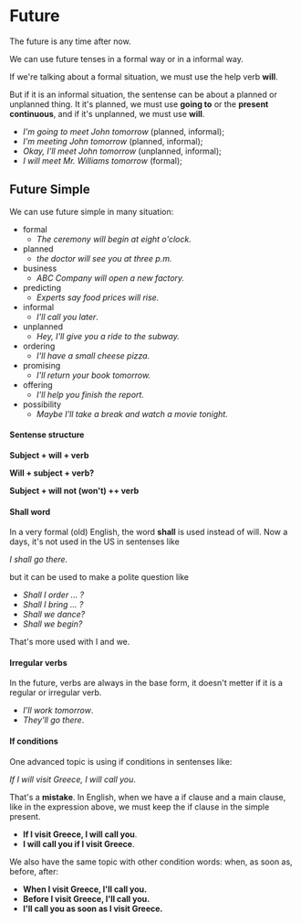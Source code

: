 # Future

The future is any time after now.

We can use future tenses in a formal way or in a informal way.

If we're talking about a formal situation, we must use the help verb **will**.

But if it is an informal situation, the sentense can be about a planned or
unplanned thing. It it's planned, we must use **going to** or the **present
continuous**, and if it's unplanned, we must use **will**.

* *I'm going to meet John tomorrow* (planned, informal);
* *I'm meeting John tomorrow* (planned, informal);
* *Okay, I'll meet John tomorrow* (unplanned, informal);
* *I will meet Mr. Williams tomorrow* (formal);

## Future Simple

We can use future simple in many situation:

* formal
    * *The ceremony will begin at eight o'clock.*
* planned
    * *the doctor will see you at three p.m.*
* business
    * *ABC Company will open a new factory.*
* predicting
    * *Experts say food prices will rise.*
* informal
    * *I'll call you later*.
* unplanned
    * *Hey, I'll give you a ride to the subway.*
* ordering
    * *I'll have a small cheese pizza.*
* promising
    * *I'll return your book tomorrow.*
* offering
    * *I'll help you finish the report.*
* possibility
    * *Maybe I'll take a break and watch a movie tonight.*

#### Sentense structure

**Subject + will + verb**

**Will + subject + verb?**

**Subject + will not (won't) ++ verb**

#### Shall word

In a very formal (old) English, the word **shall** is used instead of will. Now
a days, it's not used in the US in sentenses like

*I shall go there.*

but it can be used to make a polite question like

* *Shall I order ... ?*
* *Shall I bring ... ?*
* *Shall we dance?*
* *Shall we begin?*

That's more used with I and we.

#### Irregular verbs

In the future, verbs are always in the base form, it doesn't metter if it is a
regular or irregular verb.

* *I'll work tomorrow*.
* *They'll go there*.

#### If conditions

One advanced topic is using if conditions in sentenses like:

*If I will visit Greece, I will call you*.

That's a **mistake**. In English, when we have a if clause and a main clause,
like in the expression above, we must keep the if clause in the simple present.

* **If I visit Greece, I will call you**.
* **I will call you if I visit Greece**.

We also have the same topic with other condition words: when, as soon as,
before, after:

* **When I visit Greece, I'll call you.**
* **Before I visit Greece, I'll call you.**
* **I'll call you as soon as I visit Greece.**
